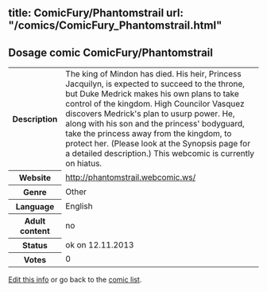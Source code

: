 title: ComicFury/Phantomstrail
url: "/comics/ComicFury_Phantomstrail.html"
---
Dosage comic ComicFury/Phantomstrail
-----------------------------------------

<p id="msg"></p>
<script type="text/javascript">
if (window.location.search === '?edit_info_mail=sent_ok') {
  var elem = document.getElementById("msg");
  elem.innerHTML = 'Edited information sucessfully sent for review, which is usually done daily. Thanks!';
  elem.className = 'ok';
}
</script>
<table class="comicinfo">
<tr>
<th>Description</th><td>The king of Mindon has died. His heir, Princess Jacquilyn, is expected to succeed to the throne, but Duke Medrick makes his own plans to take control of the kingdom. High Councilor Vasquez discovers Medrick's plan to usurp power. He, along with his son and the princess' bodyguard, take the princess away from the kingdom, to protect her. (Please look at the Synopsis page for a detailed description.) This webcomic is currently on hiatus.</td>
</tr>
<tr>
<th>Website</th><td><a href="http://phantomstrail.webcomic.ws/">http://phantomstrail.webcomic.ws/</a></td>
</tr>
<tr>
<th>Genre</th><td>Other</td>
</tr>
<tr>
<th>Language</th><td>English</td>
</tr>
<tr>
<th>Adult content</th><td>no</td>
</tr>
<tr>
<th>Status</th><td>ok on 12.11.2013</td>
</tr>
<tr>
<th>Votes</th><td>0</td>
</tr>
</table>

[Edit this info](ComicFury_Phantomstrail_edit.html) or go back to the [comic list](../comic-index.html).

